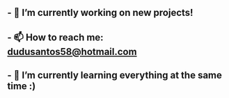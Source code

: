 ## - 🔭 I’m currently working on new projects!
## - 📫 How to reach me: dudusantos58@hotmail.com
## - 🌱 I’m currently learning everything at the same time :)

<!--
**eduroese/eduroese** is a ✨ _special_ ✨ repository because its `README.md` (this file) appears on your GitHub profile.

Here are some ideas to get you started:

- 🔭 I’m currently working on ...
- 🌱 I’m currently learning ...
- 👯 I’m looking to collaborate on ...
- 🤔 I’m looking for help with ...
- 💬 Ask me about ...
- 📫 How to reach me: ...
- 😄 Pronouns: ...
- ⚡ Fun fact: ...
-->
